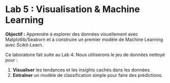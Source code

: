 # Lab 5 : Visualisation & Machine Learning

**Objectif :** Apprendre à explorer des données visuellement avec Matplotlib/Seaborn et à construire un premier modèle de Machine Learning avec Scikit-Learn.

Ce laboratoire fait suite au Lab 4. Nous utiliserons le jeu de données nettoyé pour :
1.  **Visualiser** les tendances et les insights cachés dans les données.
2.  **Entraîner** un modèle de classification simple pour faire des prédictions.